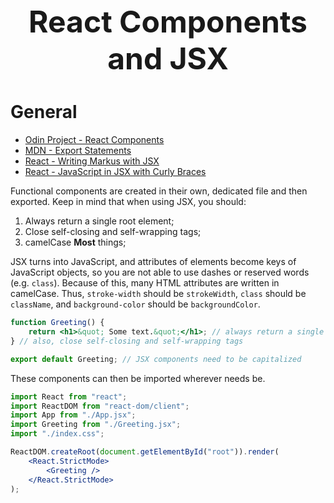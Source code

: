 <h1 style='text-align:center;font-size:3rem;'>React Components and JSX</h1>

# General

-   [Odin Project - React Components](https://www.theodinproject.com/lessons/node-path-react-new-react-components)
-   [MDN - Export Statements](https://www.theodinproject.com/lessons/node-path-react-new-react-components)
- [React - Writing Markus with JSX](https://react.dev/learn/writing-markup-with-jsx)
- [React - JavaScript in JSX with Curly Braces](https://react.dev/learn/javascript-in-jsx-with-curly-braces)


Functional components are created in their own, dedicated file and then exported. Keep in mind that when using JSX, you should:

1. Always return a single root element;
2. Close self-closing and self-wrapping tags;
3. camelCase **Most** things;

JSX turns into JavaScript, and attributes of elements become keys of JavaScript objects, so you are not able to use dashes or reserved words (e.g. `class`). Because of this, many HTML attributes are written in camelCase. Thus, `stroke-width` should be `strokeWidth`, `class` should be `className`, and `background-color` should be `backgroundColor`.

```jsx
function Greeting() {
    return <h1>&quot; Some text.&quot;</h1>; // always return a single root element
} // also, close self-closing and self-wrapping tags

export default Greeting; // JSX components need to be capitalized
```

These components can then be imported wherever needs be.

```jsx
import React from "react";
import ReactDOM from "react-dom/client";
import App from "./App.jsx";
import Greeting from "./Greeting.jsx";
import "./index.css";

ReactDOM.createRoot(document.getElementById("root")).render(
    <React.StrictMode>
        <Greeting />
    </React.StrictMode>
);
```
